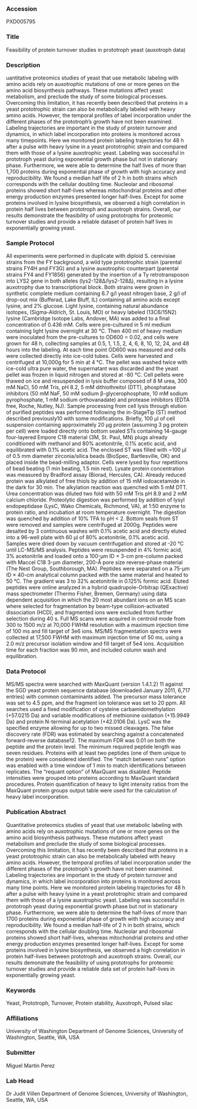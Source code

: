### Accession
PXD005795

### Title
Feasibility of protein turnover studies in prototroph yeast (auxotroph data)

### Description
uantitative proteomics studies of yeast that use metabolic labeling with amino acids rely on auxotrophic mutations of one or more genes on the amino acid biosynthesis pathways. These mutations affect yeast metabolism, and preclude the study of some biological processes. Overcoming this limitation, it has recently been described that proteins in a yeast prototrophic strain can also be metabolically labeled with heavy amino acids. However, the temporal profiles of label incorporation under the different phases of the prototroph’s growth have not been examined. Labeling trajectories are important in the study of protein turnover and dynamics, in which label incorporation into proteins is monitored across many timepoints. Here we monitored protein labeling trajectories for 48 h after a pulse with heavy lysine in a yeast prototrophic strain and compared them with those of a lysine auxotrophic yeast. Labeling was successful in prototroph yeast during exponential growth phase but not in stationary phase. Furthermore, we were able to determine the half lives of more than 1,700 proteins during exponential phase of growth with high accuracy and reproducibility. We found a median half life of 2 h in both strains which corresponds with the cellular doubling time. Nucleolar and ribosomal proteins showed short half-lives whereas mitochondrial proteins and other energy production enzymes presented longer half-lives. Except for some proteins involved in lysine biosynthesis, we observed a high correlation in protein half lives between prototroph and auxotroph strains. Overall, our results demonstrate the feasibility of using prototrophs for proteomic turnover studies and provide a reliable dataset of protein half lives in exponentially growing yeast.

### Sample Protocol
All experiments were performed in duplicate with diploid S. cerevisiae strains from the FY background, a wild type prototrophic strain (parental strains FY4H and FY3G) and a lysine auxotrophic counterpart (parental strains FY4 and FY1856) generated by the insertion of a Ty retrotransposon into LYS2 gene in both alleles (lys2-128Δ/lys2-128Δ), resulting in a lysine auxotrophy due to transcriptional block. Both strains were grown in synthetic complete medium containing 6.7 g/l yeast nitrogen base, 2 g/l of drop-out mix (Bufferad, Lake Bluff, IL) containing all amino acids except lysine, and 2% glucose. Light lysine, containing natural abundance isotopes, (Sigma-Aldrich, St. Louis, MO) or heavy labeled (13C6/15N2) lysine (Cambridge Isotope Labs, Andover, MA) was added to a final concentration of 0.436 mM. Cells were pre-cultured in 5 ml medium containing light lysine overnight at 30 °C. Then 400 ml of heavy medium were inoculated from the pre-cultures to OD600 = 0.02, and cells were grown for 48 h, collecting samples at 0.5, 1, 1.5, 2, 4, 6, 8, 10, 12, 24, and 48 hours into the labeling. At each time point OD600 was measured and cells were collected directly into ice-cold tubes. Cells were harvested and centrifuged at 10,000g for 5 min at 4 °C. The pellet was washed twice with ice-cold ultra pure water, the supernatant was discarded and the yeast pellet was frozen in liquid nitrogen and stored at -80 °C. Cell pellets were thawed on ice and resuspended in lysis buffer composed of 8 M urea, 300 mM NaCl, 50 mM Tris, pH 8.2, 5 mM dithiothreitol (DTT), phosphatase inhibitors (50 mM NaF, 50 mM sodium β-glycerophosphate, 10 mM sodium pyrophosphate, 1 mM sodium orthovanadate) and protease inhibitors (EDTA free, Roche, Nutley, NJ). Sample processing from cell lysis through elution of purified peptides was performed following the in-StageTip (ST) method described previously10 with some modifications. Briefly, 100 μl of cell suspension containing approximately 20 μg protein (assuming 3 pg protein per cell) were loaded directly onto bottom sealed STs containing 14-gauge four-layered Empore C18 material (3M, St. Paul, MN) plugs already conditioned with methanol and 80% acetonitrile, 0.1% acetic acid, and equilibrated with 0.1% acetic acid. The enclosed ST was filled with ~100 μl of 0.5 mm diameter zirconia/silica beads (BioSpec, Bartlesville, OK) and placed inside the bead-milling adaptor. Cells were lysed by four repetitions of bead beating (1 min beating, 1.5 min rest). Lysate protein concentration was measured by Bradford assay (Biorad, Hercules, CA). Already reduced protein was alkylated of free thiols by addition of 15 mM iodoacetamide in the dark for 30 min. The alkylation reaction was quenched with 5 mM DTT. Urea concentration was diluted two fold with 50 mM Tris pH 8.9 and 2 mM calcium chloride. Proteolytic digestion was performed by addition of lysyl endopeptidase (LysC, Wako Chemicals, Richmond, VA), at 1:50 enzyme to protein ratio, and incubation at room temperature overnight. The digestion was quenched by addition of 10% TFA to pH < 2. Bottom seals from ST were removed and samples were centrifuged at 2000g. Peptides were desalted by 3 continuous washes with 0.1% acetic acid and directly eluted into a 96-well plate with 60 μl of 80% acetonitrile, 0.1% acetic acid. Samples were dried down by vacuum centrifugation and stored at -20 °C until LC-MS/MS analysis. Peptides were resuspended in 4% formic acid, 3% acetonitrile and loaded onto a 100-μm ID × 3-cm pre-column packed with Maccel C18 3-μm diameter, 200-Å pore size reverse-phase material (The Nest Group, Southborough, MA). Peptides were separated on a 75-μm ID × 40-cm analytical column packed with the same material and heated to 50 °C. The gradient was 3 to 32% acetonitrile in 0.125% formic acid. Eluted peptides were online analyzed in a hybrid quadrupole-Orbitrap (QExactive) mass spectrometer (Thermo Fisher, Bremen, Germany) using data dependent acquisition in which the 20 most abundant ions on an MS scan where selected for fragmentation by beam-type collision-activated dissociation (HCD), and fragmented ions were excluded from further selection during 40 s. Full MS scans were acquired in centroid mode from 300 to 1500 m/z at 70,000 FWHM resolution with a maximum injection time of 100 ms and fill target of 3e6 ions. MS/MS fragmentation spectra were collected at 17,500 FWHM with maximum injection time of 50 ms, using a 2.0 m/z precursor isolation window and fill target of 5e4 ions. Acquisition time for each fraction was 90 min, and included column wash and equilibration.

### Data Protocol
MS/MS spectra were searched with MaxQuant (version 1.4.1.2) 11 against the SGD yeast protein sequence database (downloaded January 2011, 6,717 entries) with common contaminants added. The precursor mass tolerance was set to 4.5 ppm, and the fragment ion tolerance was set to 20 ppm. All searches used a fixed modification of cysteine carbamidomethylation (+57.0215 Da) and variable modifications of methionine oxidation (+15.9949 Da) and protein N-terminal acetylation (+42.0106 Da). LysC was the specified enzyme allowing for up to two missed cleavages. The false discovery rate (FDR) was estimated by searching against a concatenated forward-reverse database12. The maximum FDR was 0.01 on both the peptide and the protein level. The minimum required peptide length was seven residues. Proteins with at least two peptides (one of them unique to the protein) were considered identified. The “match between runs” option was enabled with a time window of 1 min to match identifications between replicates. The “requant option” of MaxQuant was disabled. Peptide intensities were grouped into proteins according to MaxQuant standard procedures. Protein quantification of heavy to light intensity ratios from the MaxQuant protein groups output table were used for the calculation of heavy label incorporation.

### Publication Abstract
Quantitative proteomics studies of yeast that use metabolic labeling with amino acids rely on auxotrophic mutations of one or more genes on the amino acid biosynthesis pathways. These mutations affect yeast metabolism and preclude the study of some biological processes. Overcoming this limitation, it has recently been described that proteins in a yeast prototrophic strain can also be metabolically labeled with heavy amino acids. However, the temporal profiles of label incorporation under the different phases of the prototroph's growth have not been examined. Labeling trajectories are important in the study of protein turnover and dynamics, in which label incorporation into proteins is monitored across many time points. Here we monitored protein labeling trajectories for 48 h after a pulse with heavy lysine in a yeast prototrophic strain and compared them with those of a lysine auxotrophic yeast. Labeling was successful in prototroph yeast during exponential growth phase but not in stationary phase. Furthermore, we were able to determine the half-lives of more than 1700 proteins during exponential phase of growth with high accuracy and reproducibility. We found a median half-life of 2 h in both strains, which corresponds with the cellular doubling time. Nucleolar and ribosomal proteins showed short half-lives, whereas mitochondrial proteins and other energy production enzymes presented longer half-lives. Except for some proteins involved in lysine biosynthesis, we observed a high correlation in protein half-lives between prototroph and auxotroph strains. Overall, our results demonstrate the feasibility of using prototrophs for proteomic turnover studies and provide a reliable data set of protein half-lives in exponentially growing yeast.

### Keywords
Yeast, Prototroph, Turnover, Protein stability, Auxotroph, Pulsed silac

### Affiliations
University of Washington
Department of Genome Sciences, University of Washington, Seattle, WA, USA

### Submitter
Miguel Martin Perez

### Lab Head
Dr Judit Villen
Department of Genome Sciences, University of Washington, Seattle, WA, USA


